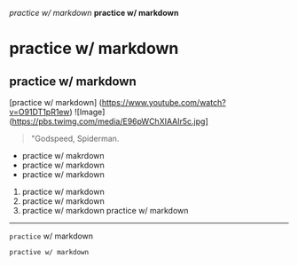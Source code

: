*practice w/ markdown*
**practice w/ markdown**
# practice w/ markdown
## practice w/ markdown
[practice w/ markdown]
(https://www.youtube.com/watch?v=O91DT1pR1ew)
![Image](https://pbs.twimg.com/media/E96pWChXIAAIr5c.jpg]
> "Godspeed, Spiderman.
* practice w/ makrdown
* practice w/ markdown
* practice w/ markdown
1. practice w/ markdown
2. practice w/ markdown
3. practice w/ markdown
practice w/ markdown
---
`practice` w/ markdown
```
practive w/ markdown
```
